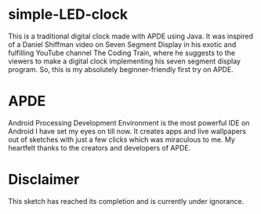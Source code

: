 # simple-LED-clock
This is a traditional digital clock made with APDE using Java. It was inspired of a Daniel Shiffman video on Seven Segment Display in his exotic and fulfilling YouTube channel The Coding Train, where he suggests to the viewers to make a digital clock implementing his seven segment display program. So, this is my absolutely beginner-friendly first try on APDE.

# APDE
Android Processing Development Environment is the most powerful IDE on Android I have set my eyes on till now. It creates apps and live wallpapers out of sketches with just a few clicks which was miraculous to me. My heartfelt thanks to the creators and developers of APDE. 

# Disclaimer
This sketch has reached its completion and is currently under ignorance.
